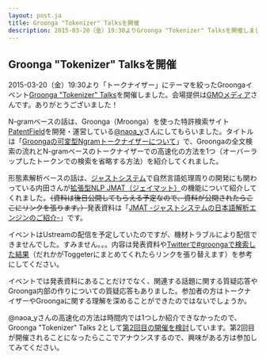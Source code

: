 ```yaml
---
layout: post.ja
title: Groonga "Tokenizer" Talksを開催
description: 2015-03-20（金）19:30よりGroonga "Tokenizer" Talksを開催しました。
---
```


## Groonga "Tokenizer" Talksを開催

2015-03-20（金）19:30より「トークナイザー」にテーマを絞ったGroongaイベント[Groonga "Tokenizer" Talks](https://groonga.doorkeeper.jp/events/20546)を開催しました。会場提供は[GMOメディア](http://www.gmo-media.jp/)さんです。ありがとうございました！

N-gramベースの話は、Groonga（Mroonga）を使った特許検索サイト[PatentField](http://patentfield.com/)を開発・運営している[@naoa_y](https://twitter.com/naoa_y)さんにしてもらいました。タイトルは「[Groongaの可変型Ngramトークナイザーについて](http://slide.rabbit-shocker.org/authors/naoa/groonga-tokenizer-talks-naoa/)」で、Groongaの全文検索の流れとN-gramベースのトークナイザーでの高速化の方法を1つ（オーバーラップしたトークンでの検索を省略する方法）を紹介してくれました。

形態素解析ベースの話は、[ジャストシステム](http://www.justsystems.com/jp/)で自然言語処理周りの開発にも関わっている内田さんが[拡張型NLP JMAT（ジェイマット）](http://www.atok.com/biz/embedded_atok.html)の機能について紹介してくれました。<del>（資料は後日公開してもらえる予定なので、資料が公開されたらここにリンクを張ります。）</del>発表資料は「[JMAT -ジャストシステムの日本語解析エンジンのご紹介-](http://www.slideshare.net/JSUXDesign/jmat-groonga-tokenizertalks20150320)」です。

イベントはUstreamの配信を予定していたのですが、機材トラブルにより配信できませんでした。すみません。。。内容は発表資料や[Twitterで#groongaで検索した結果](https://twitter.com/search?f=realtime&q=%23groonga)（だれかがToggeterにまとめてくれたらリンクを張り替えます）を参考にしてください。

イベントでは発表資料にあることだけでなく、関連する話題に関する質疑応答やGroonga内部の作りについての質疑応答もありました。参加者の方はトークナイザーやGroongaに関する理解を深めることができたのではないでしょうか。

@naoa_yさんの高速化の方法は時間内では1つしか紹介できなかったので、Groonga "Tokenizer" Talks 2として[第2回目の開催を検討](https://github.com/groonga/meetup/issues/3)しています。第2回目が開催されることになったらここでアナウンスするので、興味がある方は参加してみてください。
